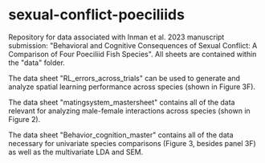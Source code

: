 # sexual-conflict-poeciliids
Repository for data associated with Inman et al. 2023 manuscript submission: "Behavioral and Cognitive Consequences of Sexual Conflict: A Comparison of Four Poeciliid Fish Species". All sheets are contained within the "data" folder.

The data sheet "RL_errors_across_trials" can be used to generate and analyze spatial learning performance across species (shown in Figure 3F).

The data sheet "matingsystem_mastersheet" contains all of the data relevant for analyzing male-female interactions across species (shown in Figure 2).

The data sheet "Behavior_cognition_master" contains all of the data necessary for univariate species comparisons (Figure 3, besides panel 3F) as well as the multivariate LDA and SEM.
